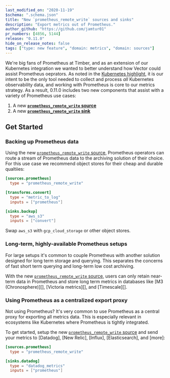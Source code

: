 ```yaml
---
last_modified_on: "2020-11-19"
$schema: ".schema.json"
title: "New `prometheus_remote_write` sources and sinks"
description: "Export metrics out of Prometheus."
author_github: "https://github.com/jamtur01"
pr_numbers: [4856, 5144]
release: "0.11.0"
hide_on_release_notes: false
tags: ["type: new feature", "domain: metrics", "domain: sources"]
---
```


We're big fans of Prometheus at Timber, and as an extension of our Kubernetes
integration we wanted to better understand how Vector could assist Prometheus
oeprators. As noted in the [Kubernetes highlight][kubernetes_highlight], it is
our intent to be the only tool needed to collect and process _all_ Kubernetes
observability data, and working with Prometheus is core to our
metrics strategy. As a result, 0.11.0 includes two new components that assist
with a variety of Prometheus use cases:

1. A new [**`prometheus_remote_write` source**][prometheus_remote_write_source]
2. A new [**`prometheus_remote_write` sink**][prometheus_remote_write_sink]

## Get Started

### Backing up Prometheus data

Using the new [`prometheus_remote_write` source][prometheus_remote_write_source],
Prometheus operators can route a stream of Prometheus data to the archiving
solution of their choice. For this use case we recommend object stores for their
cheap and durable qualtiies:

```toml title="vector.toml"
[sources.prometheus]
  type = "prometheus_remote_write"

[transforms.convert]
  type = "metric_to_log"
  inputs = ["prometheus"]

[sinks.backup]
  type = "aws_s3"
  inputs = ["convert"]
```

Swap `aws_s3` with `gcp_cloud_storage` or other object stores.

### Long-term, highly-available Prometheus setups

For large setups it's common to couple Prometheus with another solution designed
for long term storage and querying. This separates the concerns of fast short
term querying and long-term low cost archiving.

With the new [`prometheus_remote_write` source][prometheus_remote_write_source],
users can only retain near-term data in Prometheus and store long term metrics
in databases like [M3 (Chronosphere)][], [Victoria metrics][], and [Timescale][].

### Using Prometheus as a centralized export proxy

Not using Prometheus? It's very common to use Prometheus as a central proxy
for exporting all metrics data. This is especially relevant in ecosystems like
Kubernetes where Prometheus is tightly integrated.

To get started, setup the new
[`prometheus_remote_write` source][prometheus_remote_write_source] and send
your metrics to [Datadog], [New Relic], [Influx], [Elasticsearch], and [more]:

```toml title="vector.toml"
[sources.prometheus]
  type = "prometheus_remote_write"

[sinks.datadog]
  type = "datadog_metrics"
  inputs = ["prometheus"]
```

[kubernetes_highlight]: /highlights/2020-10-27-kubernetes-integration
[prometheus_remote_write_sink]: /docs/reference/sinks/prometheus_remote_write
[prometheus_remote_write_source]: /docs/reference/sources/prometheus_remote_write
